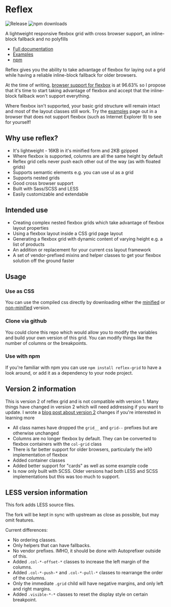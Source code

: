 # Reflex

![Release](https://img.shields.io/npm/v/reflex-grid.svg)
![npm downloads](https://img.shields.io/npm/dm/reflex-grid.svg)

A lightweight responsive flexbox grid with cross browser support, an inline-block fallback and no polyfills

- [Full documentation](http://reflexgrid.com)
- [Examples](http://reflexgrid.com/docs/examples.html)
- [npm](https://www.npmjs.com/package/reflex-grid)

Reflex gives you the ability to take advantage of flexbox for laying out a grid while having a reliable inline-block fallback for older browsers.

At the time of writing, [browser support for flexbox](http://caniuse.com/#search=flex) is at 96.63% so I propose that it's time to start taking advantage of flexbox and accept that the inline-block fallback won't support everything.

Where flexbox isn't supported, your basic grid structure will remain intact and most of the layout classes still work. Try the [examples](http://reflexgrid.com/docs/examples.html) page out in a browser that does not support flexbox (such as Internet Explorer 9) to see for yourself!

## Why use reflex?

- It's lightweight - 16KB in it's minified form and 2KB gzipped
- Where flexbox is supported, columns are all the same height by default
- Reflex grid cells never push each other out of the way (as with floated grids)
- Supports semantic elements e.g. you can use ul as a grid
- Supports nested grids
- Good cross browser support
- Built with Sass/SCSS and LESS
- Easily customizable and extendable

## Intended use

- Creating complex nested flexbox grids which take advantage of flexbox layout properties
- Using a flexbox layout inside a CSS grid page layout
- Generating a flexbox grid with dynamic content of varying height e.g. a list of products
- An addition or replacement for your current css layout framework
- A set of vendor-prefixed mixins and helper classes to get your flexbox solution off the ground faster

## Usage

### Use as CSS

You can use the compiled css directly by downloading either the [minified](https://raw.githubusercontent.com/leejordan/reflex/master/css/reflex.min.css) or [non-minified](https://raw.githubusercontent.com/leejordan/reflex/master/css/reflex.css) version.

### Clone via github

You could clone this repo which would allow you to modify the variables and build your own version of this grid. You can modify things like the number of columns or the breakpoints.

### Use with npm

If you're familiar with npm you can use `npm install reflex-grid` to have a look around, or add it as a dependency to your node project.

## Version 2 information

This is version 2 of reflex grid and is not compatible with version 1. Many things have changed in version 2 which will need addressing if you want to update. I wrote a [blog post about version 2](http://lendmeyourear.net/reflex-grid-version-2.html) changes if you're interested in learning more

- All class names have dropped the `grid__` and `grid--` prefixes but are otherwise unchanged
- Columns are no longer flexbox by default. They can be converted to flexbox containers with the `col-grid` class
- There is far better support for older browsers, particularly the ie10 implementation of flexbox
- Added container classes
- Added better support for "cards" as well as some example code
- Is now only built with SCSS. Older versions had both LESS and SCSS implementations but this was too much to support.

## LESS version information

This fork adds LESS source files.

The fork will be kept in sync with upstream as close as possible, but may omit features.

Current differences:

- No ordering classes.
- Only helpers that can have fallbacks.
- No vendor prefixes. IMHO, it should be done with Autoprefixer outside of this.
- Added `.col-*-offset-*` classes to increase the left margin of the columns.
- Added `.col-*-push-*` and `.col-*-pull-*` classes to rearrange the order of the columns.
- Only the immediate `.grid` child will have negative margins, and only left and right margins.
- Added `.visible-*-*` classes to reset the display style on certain breakpoint.
